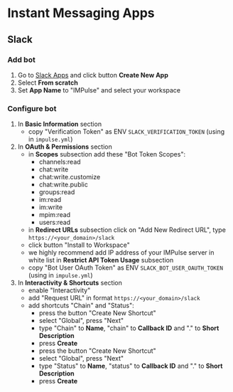# Instant Messaging Apps

## Slack

### Add bot

1. Go to [Slack Apps](https://api.slack.com/apps) and click button **Create New App**
2. Select **From scratch**
3. Set **App Name** to "IMPulse" and select your workspace

### Configure bot

1. In **Basic Information** section
    - copy "Verification Token" as ENV `SLACK_VERIFICATION_TOKEN` (using in `impulse.yml`)
2. In **OAuth & Permissions** section
    - in **Scopes** subsection add these "Bot Token Scopes":
        - channels:read
        - chat:write
        - chat:write.customize
        - chat:write.public
        - groups:read
        - im:read
        - im:write
        - mpim:read
        - users:read
    - in **Redirect URLs** subsection click on "Add New Redirect URL", type `https://<your_domain>/slack`
    - click button "Install to Workspace"
    - we highly recommend add IP address of your IMPulse server in white list in **Restrict API Token Usage** subsection
    - copy "Bot User OAuth Token" as ENV `SLACK_BOT_USER_OAUTH_TOKEN` (using in `impulse.yml`)
3. In **Interactivity & Shortcuts** section
    - enable "Interactivity"
    - add "Request URL" in format `https://<your_domain>/slack`
    - add shortcuts "Chain" and "Status":
        - press the button "Create New Shortcut"
        - select "Global", press "Next"
        - type "Chain" to **Name**, "chain" to **Callback ID** and "." to **Short Description**
        - press **Create**
        - press the button "Create New Shortcut"
        - select "Global", press "Next"
        - type "Status" to **Name**, "status" to **Callback ID** and "." to **Short Description**
        - press **Create**
